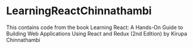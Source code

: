 # LearningReactChinnathambi
This contains code from the book Learning React: A Hands-On Guide to Building Web Applications Using React and Redux (2nd Edition) by Kirupa Chinnathambi
